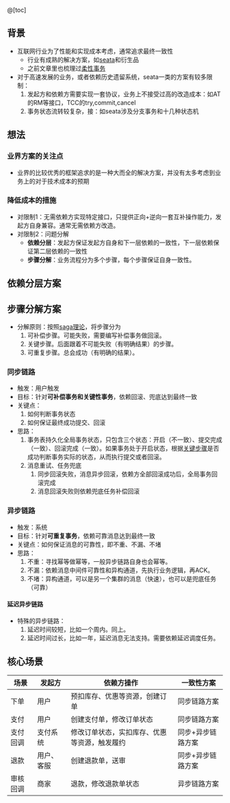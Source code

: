 @[toc]
## 背景
- 互联网行业为了性能和实现成本考虑，通常追求最终一致性
	- 行业有成熟的解决方案，如[seata](http://seata.io/zh-cn/docs/overview/what-is-seata.html)和衍生品
	- 之前文章里也梳理过[柔性事务](https://blog.csdn.net/qq_40369829/article/details/104034698)
- 对于高速发展的业务，或者依赖历史遗留系统，seata一类的方案有较多限制：
	1. 发起方和依赖方需要实现一套协议，业务上不接受过高的改造成本：如AT的RM等接口，TCC的try,commit,cancel
	2. 事务状态流转较复杂，接：如seata涉及分支事务和十几种状态机
## 想法
### 业界方案的关注点
- 业界的比较优秀的框架追求的是一种大而全的解决方案，并没有太多考虑到业务上的对于技术成本的预期
### 降低成本的措施
- 对限制1：无需依赖方实现特定接口，只提供正向+逆向一套互补操作能力，发起方自身兼容。通常无需依赖方改造。
- 对限制2：问题分解
	- **依赖分层**：发起方保证发起方自身和下一层依赖的一致性，下一层依赖保证第二层依赖的一致性
	- **步骤分解**：业务流程分为多个步骤，每个步骤保证自身一致性。

## 依赖分层方案
## 步骤分解方案
- 分解原则：按照[saga理论](https://blog.csdn.net/qq_40369829/article/details/107774748)，将步骤分为
	1. 可补偿步骤。可能失败，需要编写补偿事务做回滚。
	2. 关键步骤。后面跟着不可能失败（有明确结果）的步骤。
	3. 可重复步骤。总会成功（有明确的结果）。
### 同步链路
- 触发：用户触发
- 目标：针对**可补偿事务和关键性事务**，依赖回滚、兜底达到最终一致
- 关键点：
	1. 如何判断事务状态
	2. 如何保证最终成功提交、回滚
- 思路：
	1. 事务表持久化全局事务状态，只包含三个状态：开启（不一致）、提交完成（一致）、回滚完成（一致）。如果事务处于开启状态，根据[关键步骤](https://blog.csdn.net/qq_40369829/article/details/107774748)是否成功判断事务实际的状态，从而执行提交或者回滚。
	2. 消息重试、任务兜底
		1. 同步回滚失败，消息异步回滚，依赖方全部回滚成功后，全局事务回滚完成
		2. 消息回滚失败则依赖兜底任务补偿回滚

### 异步链路
- 触发：系统
- 目标：针对**可重复事务**，依赖可靠消息达到最终一致
- 关键点：如何保证消息的可靠性，即不重、不漏、不堵
- 思路：
	1. 不重：寻找幂等做幂等，一般异步链路自身也会幂等。
	2. 不漏：依赖消息中间件可靠性和异构通道，先执行业务逻辑，再ACK。
	3. 不堵：异构通道，可以是另一个集群的消息（快速），也可以是兜底任务（可靠）
#### 延迟异步链路
- 特殊的异步链路：
	1. 延迟时间较短，比如一个周内。同上。
	2. 延迟时间过长，比如一年，延迟消息无法支持。需要依赖延迟调度任务。

## 核心场景
场景     | 发起方 | 依赖方操作| 一致性方案
-------- | -----|-----|---
下单| 用户 | 预扣库存、优惠等资源，创建订单|  同步链路方案
支付| 用户 |创建支付单，修改订单状态| 同步链路方案
支付回调| 支付系统 |修改订单状态，实扣库存、优惠等资源，触发履约| 同步+异步链路方案
退款| 用户、客服 |创建退款单，送审| 同步+异步链路方案
审核回调| 商家 |退款，修改退款单状态| 异步链路方案

